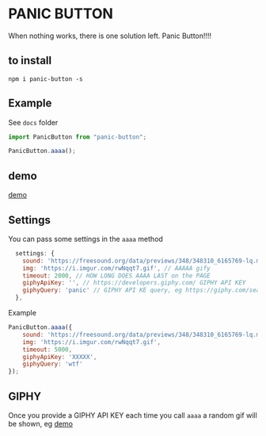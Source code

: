 # PANIC BUTTON

When nothing works, there is one solution left. Panic Button!!!!

## to install 

`npm i panic-button -s`

## Example 

See `docs` folder

```javascript
import PanicButton from "panic-button";

PanicButton.aaaa();

```

## demo 

[demo](https://qunabu.github.io/panic-button/)

## Settings 

You can pass some settings in the `aaaa` method 

```javascript 
  settings: {
    sound: 'https://freesound.org/data/previews/348/348310_6165769-lq.mp3', // AAAAA sound
    img: 'https://i.imgur.com/rwNqqt7.gif', // AAAAA gify 
    timeout: 2000, // HOW LONG DOES AAAA LAST on the PAGE
    giphyApiKey: '', // https://developers.giphy.com/ GIPHY API KEY
    giphyQuery: 'panic' // GIPHY API KE query, eg https://giphy.com/search/panic
  },
```

Example 

```javascript
PanicButton.aaaa({
    sound: 'https://freesound.org/data/previews/348/348310_6165769-lq.mp3',
    img: 'https://i.imgur.com/rwNqqt7.gif', 
    timeout: 5000, 
    giphyApiKey: 'XXXXX',
    giphyQuery: 'wtf' 
});
```

## GIPHY

Once you provide a GIPHY API KEY each time you call `aaaa` a random gif will be shown, eg [demo](https://qunabu.github.io/panic-button/)